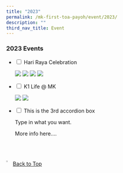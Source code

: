 ```yaml
---
title: "2023"
permalink: /mk-first-toa-payoh/event/2023/
description: ""
third_nav_title: Event
---
```

### 2023 Events

<ul class="jekyllcodex_accordion">
  <li>
    <input id="accordion1" type="checkbox">
    <label for="accordion1">Hari Raya Celebration</label>
    <div>
			<p><img src="/images/MK@First%20Toa%20Payoh/Events/2023/Hari%20Raya/slide1.JPG">
<img src="/images/MK@First%20Toa%20Payoh/Events/2023/Hari%20Raya/slide2.JPG">
<img src="/images/MK@First%20Toa%20Payoh/Events/2023/Hari%20Raya/slide3.JPG">
<img src="/images/MK@First%20Toa%20Payoh/Events/2023/Hari%20Raya/slide4.JPG"></p>
    </div>
	</li>  
  <li>
    <input id="accordion2" type="checkbox">
    <label for="accordion2">K1 Life @ MK </label>
    <div>
		<p>	<img src="/images/MK%40First%20Toa%20Payoh/Events/2023/K1%20Life%20at%20MK/slide1.JPG">
<img src="/images/MK%40First%20Toa%20Payoh/Events/2023/K1%20Life%20at%20MK/slide2.JPG">
</p>

</div>
  </li>
  <li>
    <input id="accordion3" type="checkbox">
    <label for="accordion3">This is the 3rd accordion box</label>
    <div>
      <p>
        Type in what you want.</p>

<p>More info here....</p>
    </div>
  </li>
</ul>




<br>
<br>
<br>

<a href="/mk-at-first-toa-payoh/events/2023#lo_main">
	 <img src="/images/arrow-up.png" style="width:3%" align="left"> Back to Top
</a>